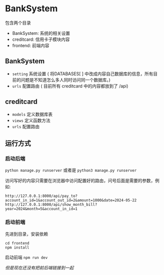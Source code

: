 # BankSystem

包含两个目录

- BankSystem: 系统的相关设置
- creditcard: 信用卡子模块内容
- frontend: 前端内容

## BankSystem


- `setting` 系统设置 ( 将DATABASES[  ] 中改成内容自己数据库的信息，所有目前的问题是不知道怎么多人同时访问同一个数据库。)
- `urls` 配置路由 ( 目前所有 creditcard 中的内容都放到了 /api)


## creditcard

- `models` 定义数据库表 
- `views` 定义函数方法
- `urls` 配置路由

## 运行方式

### 启动后端 

`python manage.py runserver` 或者是 `python3 manage.py runserver` 

访问写好的内容只需要在浏览器中访问配置好的路由，问号后面是需要的参数，例如:

`http://127.0.0.1:8000/api/pay_to?account_in_id=1&account_out_id=2&amount=1000&date=2024-05-22`
`http://127.0.0.1:8000/api/show_month_bill?year=2024&month=5&account_in_id=1`

### 启动前端

先进到目录，安装依赖
```
cd frontend
npm install
```
启动前端 `npm run dev`

*但是现在还没有把前后端链接到一起*
